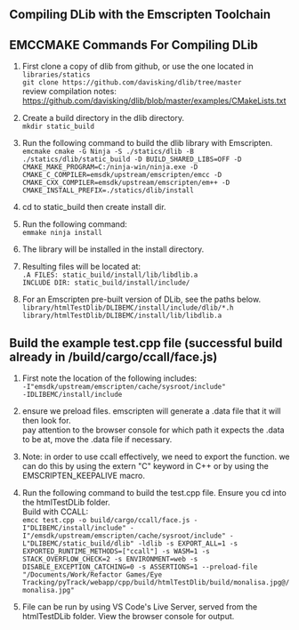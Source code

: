 ## Compiling DLib with the Emscripten Toolchain

## EMCCMAKE Commands For Compiling DLib

1. First clone a copy of dlib from github, or use the one located in `libraries/statics`\
   `git clone https://github.com/davisking/dlib/tree/master`\
   review compilation notes: https://github.com/davisking/dlib/blob/master/examples/CMakeLists.txt

2. Create a build directory in the dlib directory.\
   `mkdir static_build`

3. Run the following command to build the dlib library with Emscripten.\
   `emcmake cmake -G Ninja -S ./statics/dlib -B ./statics/dlib/static_build -D BUILD_SHARED_LIBS=OFF -D CMAKE_MAKE_PROGRAM=C:/ninja-win/ninja.exe -D CMAKE_C_COMPILER=emsdk/upstream/emscripten/emcc -D CMAKE_CXX_COMPILER=emsdk/upstream/emscripten/em++ -D CMAKE_INSTALL_PREFIX=./statics/dlib/install`

4. cd to static_build then create install dir.

5. Run the following command:\
   `emmake ninja install`

6. The library will be installed in the install directory.

7. Resulting files will be located at:\
   `.A FILES: static_build/install/lib/libdlib.a`\
   `INCLUDE DIR: static_build/install/include/`

8. For an Emscripten pre-built version of DLib, see the paths below.\
   `library/htmlTestDlib/DLIBEMC/install/include/dlib/*.h`\
   `library/htmlTestDlib/DLIBEMC/install/lib/libdlib.a`

## Build the example test.cpp file (successful build already in /build/cargo/ccall/face.js)

1. First note the location of the following includes:\
   `-I"emsdk/upstream/emscripten/cache/sysroot/include"`\
   `-IDLIBEMC/install/include`

2. ensure we preload files. emscripten will generate a .data file that it will then look for.\
   pay attention to the browser console for which path it expects the .data to be at, move the .data file if necessary.

3. Note: in order to use ccall effectively, we need to export the function. we can do this by using the extern "C"
   keyword in C++ or by using the EMSCRIPTEN_KEEPALIVE macro.

4. Run the following command to build the test.cpp file. Ensure you cd into the htmlTestDLib folder.\
   Build with CCALL:\
    `emcc test.cpp -o build/cargo/ccall/face.js -I"DLIBEMC/install/include" -I"/emsdk/upstream/emscripten/cache/sysroot/include" -L"DLIBEMC/static_build/dlib" -ldlib -s EXPORT_ALL=1 -s EXPORTED_RUNTIME_METHODS=["ccall"] -s WASM=1 -s STACK_OVERFLOW_CHECK=2 -s ENVIRONMENT=web -s DISABLE_EXCEPTION_CATCHING=0 -s ASSERTIONS=1 --preload-file "/Documents/Work/Refactor Games/Eye Tracking/pyTrack/webapp/cpp/build/htmlTestDlib/build/monalisa.jpg@/monalisa.jpg"`

5. File can be run by using VS Code's Live Server, served from the htmlTestDLib folder. View the browser console for output.
